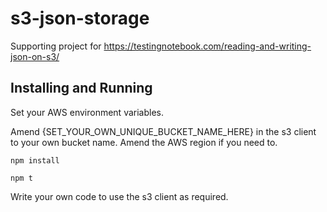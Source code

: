 # s3-json-storage

Supporting project for https://testingnotebook.com/reading-and-writing-json-on-s3/

## Installing and Running

Set your AWS environment variables.

Amend {SET_YOUR_OWN_UNIQUE_BUCKET_NAME_HERE} in the s3 client to your own bucket name. Amend the AWS region if you need to.

`npm install`

`npm t`

Write your own code to use the s3 client as required.
